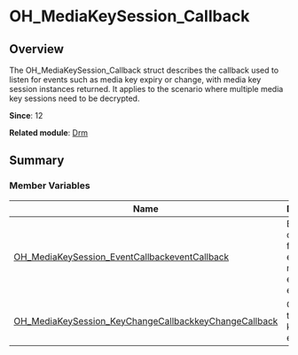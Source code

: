 # OH_MediaKeySession_Callback


## Overview

The OH_MediaKeySession_Callback struct describes the callback used to listen for events such as media key expiry or change, with media key session instances returned. It applies to the scenario where multiple media key sessions need to be decrypted.

**Since**: 12

**Related module**: [Drm](_drm.md)


## Summary


### Member Variables

| Name| Description| 
| -------- | -------- |
| [OH_MediaKeySession_EventCallback](_drm.md#oh_mediakeysession_eventcallback)[eventCallback](_drm.md#eventcallback-22) | Event callback, for example, a media key expiry event.| 
| [OH_MediaKeySession_KeyChangeCallback](_drm.md#oh_mediakeysession_keychangecallback)[keyChangeCallback](_drm.md#keychangecallback-22) | Callback of the media key change event.| 
